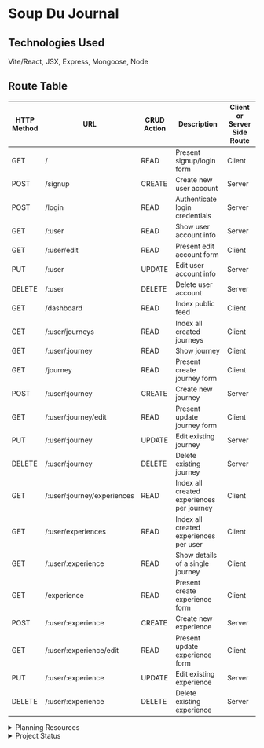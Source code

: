 # Soup Du Journal
## Technologies Used
Vite/React, JSX, Express, Mongoose, Node
## Route Table
| **HTTP Method** | **URL** | **CRUD Action** | **Description** | **Client or Server Side Route**|
| --- | --- | --- | --- | --- |
| GET | / | READ | Present signup/login form | Client |
| POST | /signup | CREATE | Create new user account | Server |
| POST | /login | READ | Authenticate login credentials | Server |
| GET | /:user | READ | Show user account info | Server |
| GET | /:user/edit | READ | Present edit account form | Client |
| PUT | /:user | UPDATE | Edit user account info | Server |
| DELETE | /:user | DELETE | Delete user account | Server |
| GET | /dashboard | READ | Index public feed | Client |
| GET | /:user/journeys | READ | Index all created journeys | Client |
| GET | /:user/:journey | READ | Show journey | Client |
| GET | /journey | READ | Present create journey form | Client |
| POST | /:user/:journey | CREATE | Create new journey | Server |
| GET | /:user/:journey/edit | READ | Present update journey form | Client |
| PUT | /:user/:journey | UPDATE | Edit existing journey | Server |
| DELETE | /:user/:journey | DELETE | Delete existing journey | Server |
| GET | /:user/:journey/experiences | READ | Index all created experiences per journey | Client |
| GET | /:user/experiences | READ | Index all created experiences per user | Client |
| GET | /:user/:experience | READ | Show details of a single journey | Client |
| GET | /experience | READ | Present create experience form | Client |
| POST | /:user/:experience | CREATE | Create new experience | Server |
| GET | /:user/:experience/edit | READ | Present update experience form | Client |
| PUT | /:user/:experience | UPDATE | Edit existing experience | Server |
| DELETE | /:user/:experience | DELETE | Delete existing experience | Server |
<details>
    <summary>Planning Resources</summary>
    <h2>ERD</h2>
    <img src="./public/ERD.png" width="">
    <h2>Wireframes</h2>
    <h3>Signup/Login</h3>
    <img src="./public/signup.png" width="">
    <h3>User Dashboard</h3>
    <img src="./public/index.png" width="">
    <h3>Create Journal or Experience</h3>
    <img src="./public/create.png" width="">
    <h3>Show Journal or Experience</h3>
    <img src="./public/show.png" width="">
</details>
<details>
    <summary>Project Status</summary>
    <h2>Unsolved Problems and Development Hurdles</h2>
    <h2>Next Steps</h2>
</details>